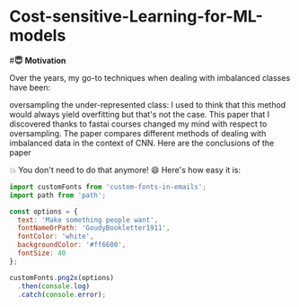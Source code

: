 # Cost-sensitive-Learning-for-ML-models


#**😇** **Motivation**

Over the years, my go-to techniques when dealing with imbalanced classes have been:

oversampling the under-represented class: I used to think that this method would always yield overfitting but that's not the case. This paper that I discovered thanks to fastai courses changed my mind with respect to oversampling. The paper compares different methods of dealing with imbalanced data in the context of CNN. Here are the conclusions of the paper


:boom: You don't need to do that anymore! :smile: Here's how easy it is:

```js
import customFonts from 'custom-fonts-in-emails';
import path from 'path';

const options = {
  text: 'Make something people want',
  fontNameOrPath: 'GoudyBookletter1911',
  fontColor: 'white',
  backgroundColor: '#ff6600',
  fontSize: 40
};

customFonts.png2x(options)
  .then(console.log)
  .catch(console.error);
```

